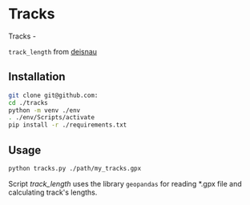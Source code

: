 # Tracks

Tracks -

`track_length` from [deisnau](https://github.com/deisnau)

## Installation

```bash
git clone git@github.com:
cd ./tracks
python -m venv ./env
. ./env/Scripts/activate
pip install -r ./requirements.txt
```

## Usage

```bash
python tracks.py ./path/my_tracks.gpx
```

Script *track_length* uses the library `geopandas` for reading *.gpx file and calculating track's lengths.
